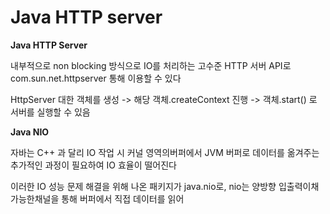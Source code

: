 # Java HTTP server

**Java HTTP Server**

내부적으로 non blocking 방식으로 IO를 처리하는 고수준 HTTP 서버 API로 com.sun.net.httpserver 통해 이용할 수 있다

HttpServer 대한 객체를 생성 -> 해당 객체.createContext 진행 -> 객체.start() 로 서버를 실행할 수 있음



**Java NIO**

자바는 C++ 과 달리 IO 작업 시 커널 영역의버퍼에서 JVM 버퍼로 데이터를 옮겨주는 추가적인 과정이 필요하여 IO 효율이 떨어진다

이러한 IO 성능 문제 해결을 위해 나온 패키지가 java.nio로, nio는 양방향 입출력이채가능한채널을 통해 버퍼에서 직접 데이터를 읽어&#x20;

